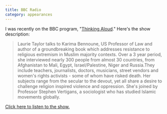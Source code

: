 ```yaml
---
title: BBC Radio
category: appearances
---
```

I was recently on the BBC program, "<a href="http://www.bbc.co.uk/programmes/b03dv383" target="_blank">Thinking Aloud</a>." Here's the show description:

> Laurie Taylor talks to Karima Bennoune, US Professor of Law and author of a groundbreaking book which addresses resistance to religious extremism in Muslim majority contexts. Over a 3 year period, she interviewed nearly 300 people from almost 30 countries, from Afghanistan to Mali, Egypt, Israel/Palestine, Niger and Russia.They include teachers, journalists, doctors, musicians, street vendors and women's rights activists - some of whom have risked death. Her subjects range from the secular to the devout, yet all share a desire to challenge religion inspired violence and oppression. She's joined by Professor Stephen Vertigans, a sociologist who has studied Islamic movements globally.


[Click here to listen to the show.](http://www.bbc.co.uk/programmes/b03dv383)
